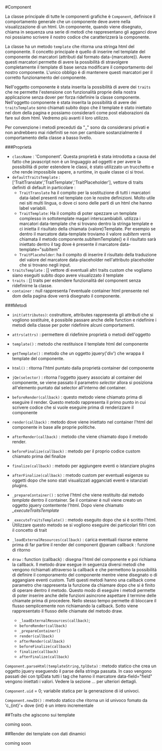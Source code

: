 #Component

La classe principale di tutte le componenti grafiche è `Component`, definisce il comportamento
generale che un componente deve avere nella visualizzazione di un html. Un componente, quando viene disegnato,
chiama in sequenza una serie di metodi che rappresentano gli agganci dove noi possiamo scrivere il nostro codice
che caratterizzerà la componente.

La classe ha un metodo `template` che ritorna una stringa html del componente. Il concetto principale è quello di 
inserire nel template del componente dei marcatori (attributi dal formato data-{marcatore}). Avere questi marcatori permette
di avere la possibilità di stravolgere completamente il template di base senza modificare il comportamento del nostro 
componente. L'unico obbligo è di mantenere questi marcatori per il corretto funzionamento del componente.

Nell'oggetto componente è stata inserita la possibilità di avere dei `traits` che ne permette l'estensione
con funzionalità proprie della nostra applicazione senza dover per forza ridefinire la classe componente. 
Nell'oggetto componente è stata inserita la possibilità di avere dei `traitsTemplate` sono chiamati subito dopo che il template 
è stato iniettato nel dom della pagina e possiamo considerarli come post elaborazioni da fare sul dom html. Vedremo più
avanti il loro utilizzo.

Per convenzione i metodi preceduti da "_" sono da considerarsi privati e non andrebbero mai ridefiniti se non per cambiare
sostanzialmente il comportamento della classe a basso livello.



###Proprietà
- `className` : 'Component'. Questa proprietà è stata introdotta a causa del fatto che javascript non è un linguaggio 
ad oggetti e per avere la possibilità di poter estendere le classi, è stato utilizzato un trucchetto e che rende impossibile 
sapere, a runtime, in quale classe ci si trovi.
- `defaultTraitsTemplate` : ['TraitTranslate','TraitTemplate','TraitPlaceholder'], vettore di traits definiti di default
in particolare :
    - `TraitTranslate` ha il compito per la sostituzione di tutti i marcatori data-label presenti nel template con le nostre 
    definizioni. Molto utile nei siti multi lingua, o dove ci sono delle parti di un html che hanno label variabili.
    - `TraitTemplate`: Ha il compito di poter spezzare un template complesso in sottotemplate magari interscambiabili.
    utilizza i marcatori data-template che si trovano dentro la stringa template e ci inietta il risultato della
    chiamata {valore}Template. Per esempio se dentro il marcatore data-template troviamo il valore *subItem* verrà chiamata
    il metodo componente.subItemTemplate() e il risultato sarà iniettato dentro il tag dove è presente il marcatore data-template="subItem" 
    - `TraitPlaceholder`: ha il compito di inserire il risultato della traduzione del valore del marcatore data-placeholder nell'attributo
    placeholder che si trovano negli input.
- `traitsTemplate` : [] vettore di eventuali altri traits custom che vogliamo siano eseguiti subito dopo avere visualizzato il template
- `traits` : [] traits per estendere funzionalità del component senza ridefinirne la classe.
- `container` : null rappresenta l'eventuale container html prensente nel dom della pagina dove verrà
disegnato il componente.

###Metodi
- `init(attributes)`: costruttore, attributes rappresenta gli attributi
che si vogliono sostituire, è possibile passare anche delle function e ridefinire i metodi della classe
per poter ridefinire alcuni comportamenti. 

- `attrs(attrs)` : permettere di ridefinire proprietà o metodi dell'oggetto

- `template()` :  metodo che restituisce il template html del componente

- `getTemplate()` : metodo che un oggetto jquery('div') che wrappa il template del componente.

- `html()` : ritorna l'html puntato dalla proprietà container del componente
- `jQe(selector)` : ritorna l'oggetto jquery associato al container del componente, se viene
passato il parametro *selector* allora si posiziona all'elemento puntato dal selector all'interno
del container.

- `beforeRender(callback)` : questo metodo viene chiamato prima di eseguire il render. Questo metodo rappresenta
il primo punto in cui scrivere codice che si vuole eseguire prima di renderizzare il componente

- `render(callback)` : metodo dove viene iniettato nel container l'html del componente in 
base alle proprie politiche.

- `afterRender(callback)` : metodo che viene chiamato dopo il metodo render.

- `beforeFinalize(callback)` : metodo per il proprio codice custom chiamato prima del finalize
- `finalize(callback)` : metodo per aggiungere eventi o istanziare plugins 
- `afterFinalize(callback)` : metodo custom per eventuali esigenze su oggetti dopo che sono stati visualizzati agganciati
eventi e istanziati plugins.

- `_prepareContainer()`  : scrive l'html che viene restituito dal metodo *template* dentro il container.
Se il container è null viene creato un oggetto jquery contentente l'html. Dopo viene chiamato *_executeTraitsTemplate*

- `_executeTraitsTemplate()` : metodo eseguito dopo che si è scritto l'html. Utilizzare questo metodo
se si vogliono eseguire dei particolari filtri con il concetto di trait

- `_loadExternalResources(callback)` : carica eventuali risorse esterne prima di far partire il render del component
@param callback : funzione di ritorno 
    
- `draw` : function (callback) : disegna l'html del componente e poi richiama la callback.
Il metodo draw esegue in seguenza diversi metodi che vengono richiamati attraverso la
callback e che permettono la possibilità di definire il comporamento del componente mentre viene disegnato o di aggangiare
eventi custom. Tutti questi metodi hanno una callback come parametro che rappresenta la funzione da chiamare dopo che si
è finito di operare dentro il metodo. Questo modo di eseguire i metodi permette di poter inserire anche delle funzioni
asincrone aspettare il termine delle chiamate prima di procedere. Nello stesso tempo permette di bloccare il flusso
semplicemente non richiamando la callback. Sotto viene rappresentato il flusso delle chiamate del metodo draw.
 
   
    - `_loadExternalResources(callback)`;
    - `beforeRender(callback)`
    - `_prepareContainer()` 
    - `render(callback)`
    - `afterRender(callback)`
    - `beforeFinalize(callback)`
    - `finalize(callback)`
    - `afterFinalize(callback)`

`Component.parseHtml(templateString,tplData)` : metodo statico che crea un oggetto jquery eseguendo
il parse della stringa passata. In caso vengono passati dei con tplData tutti i tag che hanno il marcatore
data-field="field" vengono iniettati i valori. Vedere la sezione ... per ulteriori dettagli.

`Component.uid` = 0; variabile statica per la generazione di id univoci.

`Component.newID()` : metodo statico che ritorna un id univoco fomato da 'c_{int}'+ dove {int} è un intero incrementale


##Traits che agiscono sui template

coming soon.

##Render dei template con dati dinamici

coming soon